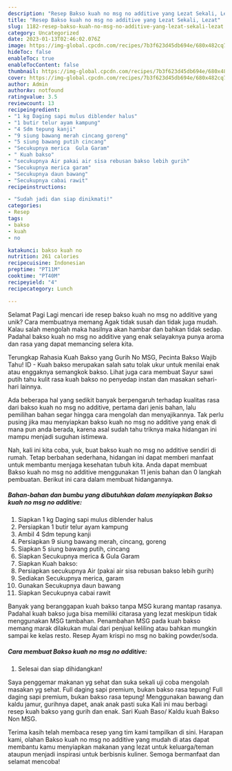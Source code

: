 ```yaml
---
description: "Resep Bakso kuah no msg no additive yang Lezat Sekali, Lezat"
title: "Resep Bakso kuah no msg no additive yang Lezat Sekali, Lezat"
slug: 1182-resep-bakso-kuah-no-msg-no-additive-yang-lezat-sekali-lezat
category: Uncategorized
date: 2023-01-13T02:46:02.076Z
image: https://img-global.cpcdn.com/recipes/7b3f623d45db694e/680x482cq70/bakso-kuah-no-msg-no-additive-foto-resep-utama.jpg
hideToc: false
enableToc: true
enableTocContent: false
thumbnail: https://img-global.cpcdn.com/recipes/7b3f623d45db694e/680x482cq70/bakso-kuah-no-msg-no-additive-foto-resep-utama.jpg
cover: https://img-global.cpcdn.com/recipes/7b3f623d45db694e/680x482cq70/bakso-kuah-no-msg-no-additive-foto-resep-utama.jpg
author: Admin
authorAv: notfound
ratingvalue: 3.5
reviewcount: 13
recipeingredient:
- "1 kg Daging sapi mulus diblender halus"
- "1 butir telur ayam kampung"
- "4 Sdm tepung kanji"
- "9 siung bawang merah cincang goreng"
- "5 siung bawang putih cincang"
- "Secukupnya merica  Gula Garam"
- " Kuah bakso"
- "secukupnya Air pakai air sisa rebusan bakso lebih gurih"
- "Secukupnya merica garam"
- "Secukupnya daun bawang"
- "Secukupnya cabai rawit"
recipeinstructions:

- "Sudah jadi dan siap dinikmati!"
categories:
- Resep
tags:
- bakso
- kuah
- no

katakunci: bakso kuah no 
nutrition: 261 calories
recipecuisine: Indonesian
preptime: "PT11M"
cooktime: "PT40M"
recipeyield: "4"
recipecategory: Lunch

---
```



Selamat Pagi Lagi mencari ide resep bakso kuah no msg no additive yang unik? Cara membuatnya memang Agak tidak susah dan tidak juga mudah. Kalau salah mengolah maka hasilnya akan hambar dan bahkan tidak sedap. Padahal bakso kuah no msg no additive yang enak selayaknya punya aroma dan rasa yang dapat memancing selera kita.


Terungkap Rahasia Kuah Bakso yang Gurih No MSG, Pecinta Bakso Wajib Tahu! ID - Kuah bakso merupakan salah satu tolak ukur untuk menilai enak atau enggaknya semangkok bakso. Lihat juga cara membuat Sayur sawi putih tahu kulit rasa kuah bakso no penyedap instan dan masakan sehari-hari lainnya.

Ada beberapa hal yang sedikit banyak berpengaruh terhadap kualitas rasa dari bakso kuah no msg no additive, pertama dari jenis bahan, lalu pemilihan bahan segar hingga cara mengolah dan menyajikannya. Tak perlu pusing jika mau menyiapkan bakso kuah no msg no additive yang enak di mana pun anda berada, karena asal sudah tahu triknya maka hidangan ini mampu menjadi suguhan istimewa.


Nah, kali ini kita coba, yuk, buat bakso kuah no msg no additive sendiri di rumah. Tetap berbahan sederhana, hidangan ini dapat memberi manfaat untuk membantu menjaga kesehatan tubuh kita. Anda dapat membuat Bakso kuah no msg no additive menggunakan 11 jenis bahan dan 0 langkah pembuatan. Berikut ini cara dalam membuat hidangannya.

<!--inarticleads1-->

##### Bahan-bahan dan bumbu yang dibutuhkan dalam menyiapkan Bakso kuah no msg no additive:

1. Siapkan 1 kg Daging sapi mulus diblender halus
1. Persiapkan 1 butir telur ayam kampung
1. Ambil 4 Sdm tepung kanji
1. Persiapkan 9 siung bawang merah, cincang, goreng
1. Siapkan 5 siung bawang putih, cincang
1. Siapkan Secukupnya merica &amp; Gula Garam
1. Siapkan  Kuah bakso:
1. Persiapkan secukupnya Air (pakai air sisa rebusan bakso lebih gurih)
1. Sediakan Secukupnya merica, garam
1. Gunakan Secukupnya daun bawang
1. Siapkan Secukupnya cabai rawit


Banyak yang beranggapan kuah bakso tanpa MSG kurang mantap rasanya. Padahal kuah bakso juga bisa memiliki citarasa yang lezat meskipun tidak menggunakan MSG tambahan. Penambahan MSG pada kuah bakso memang marak dilakukan mulai dari penjual keliling atau bahkan mungkin sampai ke kelas resto. Resep Ayam krispi no msg no baking powder/soda. 

<!--inarticleads2-->

##### Cara membuat Bakso kuah no msg no additive:


1. Selesai dan siap dihidangkan!

Saya penggemar makanan yg sehat dan suka sekali uji coba mengolah masakan yg sehat. Full daging sapi premium, bukan bakso rasa tepung! Full daging sapi premium, bukan bakso rasa tepung! Menggunakan bawang dan kaldu jamur, gurihnya dapet, anak anak pasti suka Kali ini mau berbagi resep kuah bakso yang gurih dan enak. Sari Kuah Baso/ Kaldu kuah Bakso Non MSG. 

Terima kasih telah membaca resep yang tim kami tampilkan di sini. Harapan kami, olahan Bakso kuah no msg no additive yang mudah di atas dapat membantu kamu menyiapkan makanan yang lezat untuk keluarga/teman ataupun menjadi inspirasi untuk berbisnis kuliner. Semoga bermanfaat dan selamat mencoba!
